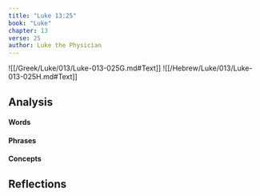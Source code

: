 ```yaml
---
title: "Luke 13:25"
book: "Luke"
chapter: 13
verse: 25
author: Luke the Physician
---
```

![[/Greek/Luke/013/Luke-013-025G.md#Text]]
![[/Hebrew/Luke/013/Luke-013-025H.md#Text]]

## Analysis

#### Words

#### Phrases

#### Concepts

## Reflections
